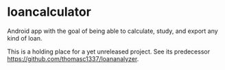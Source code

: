 # loancalculator
Android app with the goal of being able to calculate, study, and export any kind of loan.

This is a holding place for a yet unreleased project. See its predecessor https://github.com/thomasc1337/loananalyzer.
